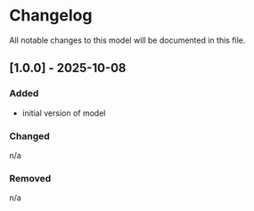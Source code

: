 # Changelog
All notable changes to this model will be documented in this file.

## [1.0.0] - 2025-10-08
### Added
- initial version of model

### Changed
n/a

### Removed
n/a
